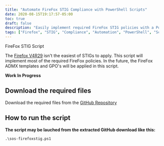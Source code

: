 ```yaml
---
title: "Automate FireFox STIG Compliance with PowerShell Scripts"
date: 2020-08-15T19:17:57-05:00
toc: true
draft: false
description: "Easily implement required FireFox STIG policies with a PowerShell script to ensure compliance."
tags: ["Firefox", "STIG", "Compliance", "Automation", "PowerShell", "Script", "Security", "Configuration", "Cybersecurity", "IT", "Information Technology", "Policies", "Management", "Best Practices", "Open-Source", "Cyber Defense", "Risk Management", "Defense", "Federal Agencies", "Government Compliance"]
---
```


FireFox STIG Script

The [Firefox V4R29](https://dl.dod.cyber.mil/wp-content/uploads/stigs/zip/U_MOZ_FireFox_V4R29_STIG.zip) isn't the easiest of STIGs to apply. 
This script will implement most of the required FireFox policies. In the future, the FireFox ADMX templates and GPO's will be applied in this script. 

**Work In Progress**

## Download the required files

Download the required files from the [GitHub Repository](https://github.com/simeononsecurity/FireFox-STIG-Script)

## How to run the script


**The script may be lauched from the extracted GitHub download like this:**
```
.\sos-firefoxstig.ps1
```
